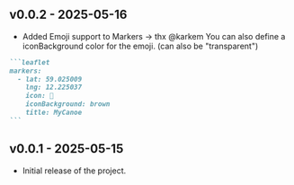 ## v0.0.2 - 2025-05-16
* Added Emoji support to Markers -> thx @karkem
You can also define a iconBackground color for the emoji. (can also be "transparent")
````markdown
```leaflet
markers:
  - lat: 59.025009
    lng: 12.225037
    icon: 🛶
    iconBackground: brown
    title: MyCanoe
```
````

## v0.0.1 - 2025-05-15
- Initial release of the project.

